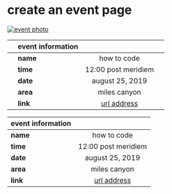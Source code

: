 # create an event page

[![event photo](http://bit.ly/_logo_jpg)](http://netads.github.io)


| | **event information**         |           |  | 
|--- | ------------- |:-------------:| --------:|
| | **name**         | how to code         |        |
| | **time**         | 12:00 post meridiem         |        |
| | **date**         | august 25, 2019         |        |
| | **area**         | miles canyon         |        |
| | **link**         | [url address](http://netads.github.io)         |       |


| **event information**         |           |
| ------------- |:-------------:| 
| **name**         | how to code         | 
| **time**         | 12:00 post meridiem         | 
| **date**         | august 25, 2019         |
| **area**         | miles canyon         | 
| **link**         | [url address](http://netads.github.io)         |
